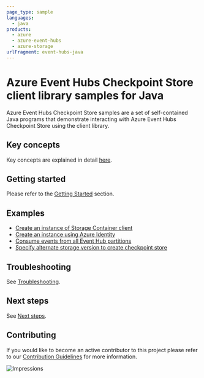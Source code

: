 ```yaml
---
page_type: sample
languages:
  - java
products:
  - azure
  - azure-event-hubs
  - azure-storage
urlFragment: event-hubs-java
---
```


# Azure Event Hubs Checkpoint Store client library samples for Java

Azure Event Hubs Checkpoint Store samples are a set of self-contained Java programs that demonstrate interacting 
with Azure Event Hubs Checkpoint Store using the client library. 

## Key concepts
Key concepts are explained in detail [here][sdk_readme_key_concepts].

## Getting started
Please refer to the [Getting Started][sdk_readme_getting_started] section.

## Examples

- [Create an instance of Storage Container client][sample_container_client]
- [Create an instance using Azure Identity][sample_azure_identity]
- [Consume events from all Event Hub partitions][sample_event_processor]
- [Specify alternate storage version to create checkpoint store][sample_checkpointstore_custom_storage_version]

## Troubleshooting
See [Troubleshooting][sdk_readme_troubleshooting].

## Next steps
See [Next steps][sdk_readme_next_steps].

## Contributing

If you would like to become an active contributor to this project please refer to our [Contribution
Guidelines](../../CONTRIBUTING.md) for more information.

<!-- Links -->
[sample_azure_identity]: ./java/com/azure/messaging/eventhubs/checkpointstore/blob/EventProcessorWithAzureIdentity.java
[sample_checkpointstore_custom_storage_version]: ./java/com/azure/messaging/eventhubs/checkpointstore/blob/EventProcessorWithCustomStorageVersion.java
[sample_container_client]: ./java/com/azure/messaging/eventhubs/checkpointstore/blob/BlobCheckpointStoreSample.java
[sample_event_processor]: ./java/com/azure/messaging/eventhubs/checkpointstore/blob/EventProcessorBlobCheckpointStoreSample.java
[sdk_readme_getting_started]: ../../README.md#getting-started
[sdk_readme_key_concepts]: ../../README.md#key-concepts
[sdk_readme_next_steps]: ../../README.md#next-steps
[sdk_readme_troubleshooting]: ../../README.md#troubleshooting

![Impressions](https://azure-sdk-impressions.azurewebsites.net/api/impressions/azure-sdk-for-java%2Fsdk%2Feventhubs%2Fazure-messaging-eventhubs-checkpointstore-blob%2Fsrc%2Fsamples%2FREADME.png)
